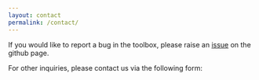 ```yaml
---
layout: contact
permalink: /contact/
---
```


If you would like to report a bug in the toolbox, please raise an 
[issue](https://github.com/sreachtools/SReachTools/issues) on the github page. 

For other inquiries, please contact us via the following form:

